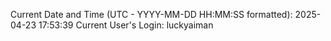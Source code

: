 Current Date and Time (UTC - YYYY-MM-DD HH:MM:SS formatted): 2025-04-23 17:53:39
Current User's Login: luckyaiman
